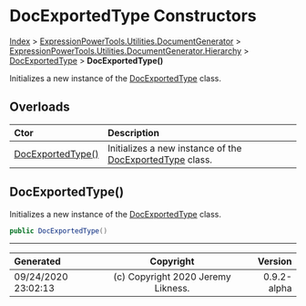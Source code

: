 ﻿# DocExportedType Constructors

[Index](../index.md) > [ExpressionPowerTools.Utilities.DocumentGenerator](ExpressionPowerTools.Utilities.DocumentGenerator.a.md) > [ExpressionPowerTools.Utilities.DocumentGenerator.Hierarchy](ExpressionPowerTools.Utilities.DocumentGenerator.Hierarchy.n.md) > [DocExportedType](ExpressionPowerTools.Utilities.DocumentGenerator.Hierarchy.DocExportedType.cs.md) > **DocExportedType()**

Initializes a new instance of the [DocExportedType](ExpressionPowerTools.Utilities.DocumentGenerator.Hierarchy.DocExportedType.cs.md) class.

## Overloads

| Ctor | Description |
| :-- | :-- |
| [DocExportedType()](#docexportedtype) | Initializes a new instance of the [DocExportedType](ExpressionPowerTools.Utilities.DocumentGenerator.Hierarchy.DocExportedType.cs.md) class. |

## DocExportedType()

Initializes a new instance of the [DocExportedType](ExpressionPowerTools.Utilities.DocumentGenerator.Hierarchy.DocExportedType.cs.md) class.

```csharp
public DocExportedType()
```



---

| Generated | Copyright | Version |
| :-- | :-: | --: |
| 09/24/2020 23:02:13 | (c) Copyright 2020 Jeremy Likness. | 0.9.2-alpha |
